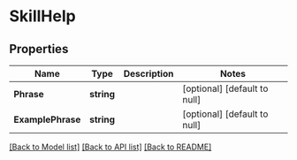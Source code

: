 # SkillHelp

## Properties
Name | Type | Description | Notes
------------ | ------------- | ------------- | -------------
**Phrase** | **string** |  | [optional] [default to null]
**ExamplePhrase** | **string** |  | [optional] [default to null]

[[Back to Model list]](../README.md#documentation-for-models) [[Back to API list]](../README.md#documentation-for-api-endpoints) [[Back to README]](../README.md)


